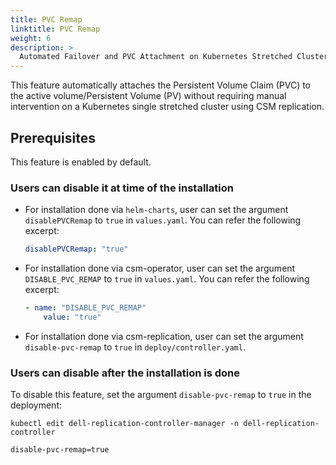 ```yaml
---
title: PVC Remap
linktitle: PVC Remap
weight: 6
description: >
  Automated Failover and PVC Attachment on Kubernetes Stretched Clusters
---
```


This feature automatically attaches the Persistent Volume Claim (PVC) to the active volume/Persistent Volume (PV) without requiring manual intervention on a Kubernetes single stretched cluster using CSM replication.

## Prerequisites

This feature is enabled by default.

### Users can disable it at time of the installation

* For installation done via `helm-charts`, user can set the argument `disablePVCRemap` to `true` in `values.yaml`. You can refer the following excerpt:

    ```yaml
    disablePVCRemap: "true"
    ```

* For installation done via csm-operator, user can set the argument `DISABLE_PVC_REMAP` to `true` in `values.yaml`. You can refer the following excerpt:

    ```yaml
    - name: "DISABLE_PVC_REMAP"
        value: "true"
    ```

* For installation done via csm-replication, user can set the argument `disable-pvc-remap` to `true` in `deploy/controller.yaml`.

### Users can disable after the installation is done

To disable this feature, set the argument `disable-pvc-remap` to `true` in the deployment:

```shell
kubectl edit dell-replication-controller-manager -n dell-replication-controller
```

```shell
disable-pvc-remap=true
```

